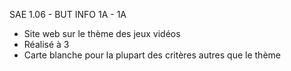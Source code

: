SAE 1.06 - BUT INFO 1A - 1A
- Site web sur le thème des jeux vidéos
- Réalisé à 3
- Carte blanche pour la plupart des critères autres que le thème
